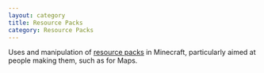 ```yaml
---
layout: category
title: Resource Packs
category: Resource Packs
---
```


Uses and manipulation of [resource packs](https://minecraft.gamepedia.com/Resource_pack) in Minecraft, particularly aimed at people making them, such as for Maps.